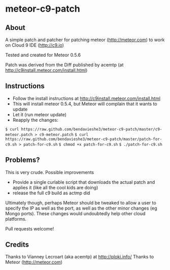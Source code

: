 meteor-c9-patch
===============

About
-----

A simple patch and patcher for patching meteor (http://meteor.com) to work on Cloud 9 IDE (http://c9.io)

Tested and created for Meteor 0.5.6

Patch was derived from the Diff published by acemtp (at http://c9install.meteor.com/install.html)

Instructions
------------

- Follow the install instructions at http://c9install.meteor.com/install.html
- This will install meteor 0.5.4, but Meteor will complain that it wants to update
- Let it (run meteor update)
- Reapply the changes: 

`$ curl https://raw.github.com/bendavieshe3/meteor-c9-patch/master/c9-meteor.patch > c9-meteor.patch`
`$ curl https://raw.github.com/bendavieshe3/meteor-c9-patch/master/patch-for-c9.sh > patch-for-c9.sh`
`$ chmod +x patch-for-c9.sh`
`$ ./patch-for-c9.sh`

Problems?
--------- 

This is very crude. Possible improvements 
- Provide a single curlable script that downloads the actual patch and applies it (like all the cool kids are doing)
- release the full c9 build as actmp did

Ultimately though, perhaps Meteor should be tweaked to allow a user to specify the IP as well as the port, as well as the other minor changes (eg Mongo ports). These changes would undoubtedly help other cloud platforms.

Pull requests welcome!

Credits
-------

Thanks to Vianney Lecroart (aka acemtp)  at http://ploki.info/ 
Thanks to Meteor (http://meteor.com)
